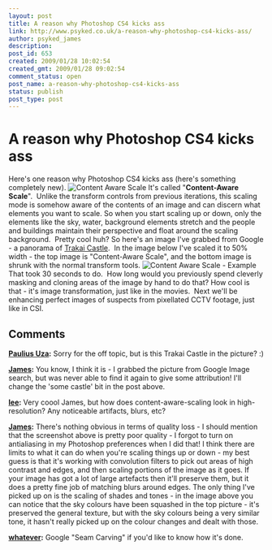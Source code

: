 ```yaml
---
layout: post
title: A reason why Photoshop CS4 kicks ass
link: http://www.psyked.co.uk/a-reason-why-photoshop-cs4-kicks-ass/
author: psyked_james
description: 
post_id: 653
created: 2009/01/28 10:02:54
created_gmt: 2009/01/28 09:02:54
comment_status: open
post_name: a-reason-why-photoshop-cs4-kicks-ass
status: publish
post_type: post
---
```


# A reason why Photoshop CS4 kicks ass

Here's one reason why Photoshop CS4 kicks ass (here's something completely new). ![Content Aware Scale](http://uploads.psyked.co.uk/2009/01/contentawarescale.jpg) It's called "**Content-Aware Scale**".  Unlike the transform controls from previous iterations, this scaling mode is somehow aware of the contents of an image and can discern what elements you want to scale. So when you start scaling up or down, only the elements like the sky, water, background elements stretch and the people and buildings maintain their perspective and float around the scaling background.  Pretty cool huh? So here's an image I've grabbed from Google - a panorama of [Trakai Castle](http://en.wikipedia.org/wiki/Trakai_Island_Castle).  In the image below I've scaled it to 50% width - the top image is "Content-Aware Scale", and the bottom image is shrunk with the normal transform tools. ![Content Aware Scale - Example](http://uploads.psyked.co.uk/2009/01/contentawareexample.jpg) That took 30 seconds to do.  How long would you previously spend cleverly masking and cloning areas of the image by hand to do that? How cool is that - it's image transformation, just like in the movies.  Next we'll be enhancing perfect images of suspects from pixellated CCTV footage, just like in CSI.

## Comments

**[Paulius Uza](#532 "2009-01-28 10:59:50"):** Sorry for the off topic, but is this Trakai Castle in the picture? :)

**[James](#533 "2009-01-28 11:05:05"):** You know, I think it is - I grabbed the picture from Google Image search, but was never able to find it again to give some attribution! I'll change the 'some castle' bit in the post above.

**[lee](#534 "2009-01-28 17:55:36"):** Very coool James, but how does content-aware-scaling look in high-resolution? Any noticeable artifacts, blurs, etc?

**[James](#535 "2009-01-28 18:12:19"):** There's nothing obvious in terms of quality loss - I should mention that the screenshot above is pretty poor quality - I forgot to turn on antialiasing in my Photoshop preferences when I did that! I think there are limits to what it can do when you're scaling things up or down - my best guess is that it's working with convolution filters to pick out areas of high contrast and edges, and then scaling portions of the image as it goes. If your image has got a lot of large artefacts then it'll preserve them, but it does a pretty fine job of matching blurs around edges. The only thing I've picked up on is the scaling of shades and tones - in the image above you can notice that the sky colours have been squashed in the top picture - it's preserved the general texture, but with the sky colours being a very similar tone, it hasn't really picked up on the colour changes and dealt with those.

**[whatever](#536 "2009-01-29 10:44:04"):** Google "Seam Carving" if you'd like to know how it's done.

